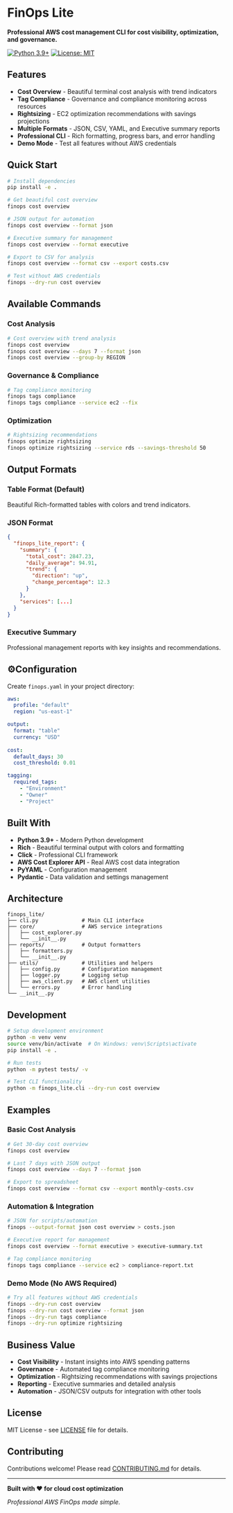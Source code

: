 # FinOps Lite

**Professional AWS cost management CLI for cost visibility, optimization, and governance.**

[![Python 3.9+](https://img.shields.io/badge/python-3.9+-blue.svg)](https://www.python.org/downloads/)
[![License: MIT](https://img.shields.io/badge/License-MIT-yellow.svg)](https://opensource.org/licenses/MIT)

## Features

- **Cost Overview** - Beautiful terminal cost analysis with trend indicators
- **Tag Compliance** - Governance and compliance monitoring across resources  
- **Rightsizing** - EC2 optimization recommendations with savings projections
- **Multiple Formats** - JSON, CSV, YAML, and Executive summary reports
- **Professional CLI** - Rich formatting, progress bars, and error handling
- **Demo Mode** - Test all features without AWS credentials

## Quick Start

```bash
# Install dependencies
pip install -e .

# Get beautiful cost overview
finops cost overview

# JSON output for automation
finops cost overview --format json

# Executive summary for management
finops cost overview --format executive

# Export to CSV for analysis
finops cost overview --format csv --export costs.csv

# Test without AWS credentials
finops --dry-run cost overview
```

## Available Commands

### Cost Analysis
```bash
# Cost overview with trend analysis
finops cost overview
finops cost overview --days 7 --format json
finops cost overview --group-by REGION
```

### Governance & Compliance
```bash
# Tag compliance monitoring
finops tags compliance
finops tags compliance --service ec2 --fix
```

### Optimization
```bash
# Rightsizing recommendations
finops optimize rightsizing
finops optimize rightsizing --service rds --savings-threshold 50
```

## Output Formats

### Table Format (Default)
Beautiful Rich-formatted tables with colors and trend indicators.

### JSON Format
```json
{
  "finops_lite_report": {
    "summary": {
      "total_cost": 2847.23,
      "daily_average": 94.91,
      "trend": {
        "direction": "up",
        "change_percentage": 12.3
      }
    },
    "services": [...]
  }
}
```

### Executive Summary
Professional management reports with key insights and recommendations.

## ⚙Configuration

Create `finops.yaml` in your project directory:

```yaml
aws:
  profile: "default"
  region: "us-east-1"

output:
  format: "table"
  currency: "USD"
  
cost:
  default_days: 30
  cost_threshold: 0.01

tagging:
  required_tags:
    - "Environment"
    - "Owner"
    - "Project"
```

## Built With

- **Python 3.9+** - Modern Python development
- **Rich** - Beautiful terminal output with colors and formatting
- **Click** - Professional CLI framework
- **AWS Cost Explorer API** - Real AWS cost data integration
- **PyYAML** - Configuration management
- **Pydantic** - Data validation and settings management

## Architecture

```
finops_lite/
├── cli.py              # Main CLI interface
├── core/               # AWS service integrations
│   ├── cost_explorer.py
│   └── __init__.py
├── reports/            # Output formatters
│   ├── formatters.py
│   └── __init__.py
├── utils/              # Utilities and helpers
│   ├── config.py       # Configuration management
│   ├── logger.py       # Logging setup
│   ├── aws_client.py   # AWS client utilities
│   └── errors.py       # Error handling
└── __init__.py
```

## Development

```bash
# Setup development environment
python -m venv venv
source venv/bin/activate  # On Windows: venv\Scripts\activate
pip install -e .

# Run tests
python -m pytest tests/ -v

# Test CLI functionality
python -m finops_lite.cli --dry-run cost overview
```

## Examples

### Basic Cost Analysis
```bash
# Get 30-day cost overview
finops cost overview

# Last 7 days with JSON output
finops cost overview --days 7 --format json

# Export to spreadsheet
finops cost overview --format csv --export monthly-costs.csv
```

### Automation & Integration
```bash
# JSON for scripts/automation
finops --output-format json cost overview > costs.json

# Executive report for management
finops cost overview --format executive > executive-summary.txt

# Tag compliance monitoring
finops tags compliance --service ec2 > compliance-report.txt
```

### Demo Mode (No AWS Required)
```bash
# Try all features without AWS credentials
finops --dry-run cost overview
finops --dry-run cost overview --format json
finops --dry-run tags compliance
finops --dry-run optimize rightsizing
```

## Business Value

- **Cost Visibility** - Instant insights into AWS spending patterns
- **Governance** - Automated tag compliance monitoring
- **Optimization** - Rightsizing recommendations with savings projections  
- **Reporting** - Executive summaries and detailed analysis
- **Automation** - JSON/CSV outputs for integration with other tools

## License

MIT License - see [LICENSE](LICENSE) file for details.

## Contributing

Contributions welcome! Please read [CONTRIBUTING.md](docs/CONTRIBUTING.md) for details.

---

**Built with ❤️ for cloud cost optimization**

*Professional AWS FinOps made simple.*

